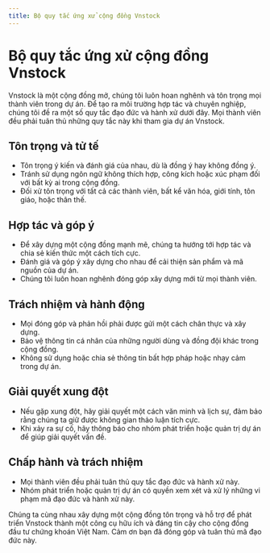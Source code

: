 ```yaml
---
title: Bộ quy tắc ứng xử cộng đồng Vnstock
---
```


# Bộ quy tắc ứng xử cộng đồng Vnstock

Vnstock là một cộng đồng mở, chúng tôi luôn hoan nghênh và tôn trọng mọi thành viên trong dự án. Để tạo ra môi trường hợp tác và chuyên nghiệp, chúng tôi đề ra một số quy tắc đạo đức và hành xử dưới đây. Mọi thành viên đều phải tuân thủ những quy tắc này khi tham gia dự án Vnstock.

## Tôn trọng và tử tế

- Tôn trọng ý kiến và đánh giá của nhau, dù là đồng ý hay không đồng ý.
- Tránh sử dụng ngôn ngữ không thích hợp, công kích hoặc xúc phạm đối với bất kỳ ai trong cộng đồng.
- Đối xử tôn trọng với tất cả các thành viên, bất kể văn hóa, giới tính, tôn giáo, hoặc thân thế.

## Hợp tác và góp ý

- Để xây dựng một cộng đồng mạnh mẽ, chúng ta hướng tới hợp tác và chia sẻ kiến thức một cách tích cực.
- Đánh giá và góp ý xây dựng cho nhau để cải thiện sản phẩm và mã nguồn của dự án.
- Chúng tôi luôn hoan nghênh đóng góp xây dựng mới từ mọi thành viên.

## Trách nhiệm và hành động

- Mọi đóng góp và phản hồi phải được gửi một cách chân thực và xây dựng.
- Bảo vệ thông tin cá nhân của những người dùng và đồng đội khác trong cộng đồng.
- Không sử dụng hoặc chia sẻ thông tin bất hợp pháp hoặc nhạy cảm trong dự án.

## Giải quyết xung đột

- Nếu gặp xung đột, hãy giải quyết một cách văn minh và lịch sự, đảm bảo rằng chúng ta giữ được không gian thảo luận tích cực.
- Khi xảy ra sự cố, hãy thông báo cho nhóm phát triển hoặc quản trị dự án để giúp giải quyết vấn đề.

## Chấp hành và trách nhiệm

- Mọi thành viên đều phải tuân thủ quy tắc đạo đức và hành xử này.
- Nhóm phát triển hoặc quản trị dự án có quyền xem xét và xử lý những vi phạm mã đạo đức và hành xử này.

Chúng ta cùng nhau xây dựng một cộng đồng tôn trọng và hỗ trợ để phát triển Vnstock thành một công cụ hữu ích và đáng tin cậy cho cộng đồng đầu tư chứng khoán Việt Nam. Cảm ơn bạn đã đóng góp và tuân thủ mã đạo đức này.

